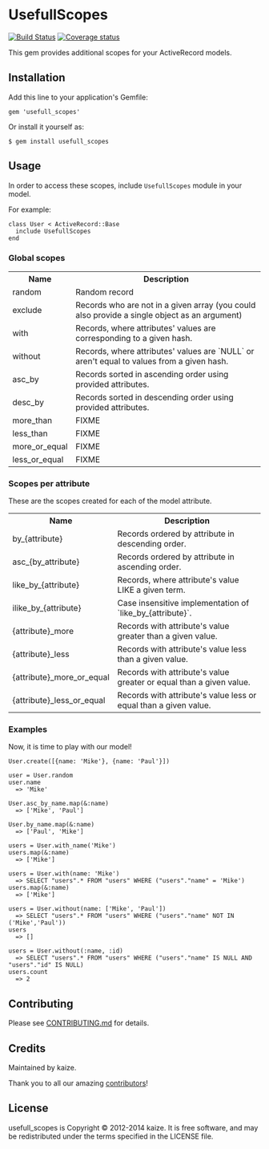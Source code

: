 # UsefullScopes
[![Build Status](https://travis-ci.org/kaize/usefull_scopes.png?branch=master)](https://travis-ci.org/kaize/usefull_scopes)
[![Coverage
status](https://coveralls.io/repos/kaize/usefull_scopes/badge.png?branch=master)](https://coveralls.io/r/kaize/usefull_scopes)

This gem provides additional scopes for your ActiveRecord models.

## Installation

Add this line to your application's Gemfile:

    gem 'usefull_scopes'

Or install it yourself as:

    $ gem install usefull_scopes

## Usage

In order to access these scopes, include `UsefullScopes` module in your model.

For example:

    class User < ActiveRecord::Base
      include UsefullScopes
    end


### Global scopes

<table>
  <tr>
    <th>Name</th>
    <th>Description</th>
  </tr>
  <tr>
    <td>random</td>
    <td>Random record</td>
  </tr>
  <tr>
    <td>exclude</td>
    <td>Records who are not in a given array (you could also provide a single object as an argument)</td>
  </tr>
  <tr>
    <td>with</td>
    <td>Records, where attributes' values are corresponding to a given hash.</td>
  </tr>
  <tr>
    <td>without</td>
    <td>Records, where attributes' values are `NULL` or aren't equal to values from a given hash.</td>
  </tr>
  <tr>
    <td>asc_by</td>
    <td>Records sorted in ascending order using provided attributes.</td>
  </tr>
  <tr>
    <td>desc_by</td>
    <td>Records sorted in descending order using provided attributes.</td>
  </tr>
  <tr>
    <td>more_than</td>
    <td>FIXME</td>
  </tr>
  <tr>
    <td>less_than</td>
    <td>FIXME</td>
  </tr>
  <tr>
    <td>more_or_equal</td>
    <td>FIXME</td>
  </tr>
  <tr>
    <td>less_or_equal</td>
    <td>FIXME</td>
  </tr>
</table>

### Scopes per attribute

These are the scopes created for each of the model attribute.

<table>
  <tr>
    <th>Name</th>
    <th>Description</th>
  </tr>
  <tr>
    <td>by_{attribute}</td>
    <td>Records ordered by attribute in descending order.</td>
  </tr>
  <tr>
    <td>asc_{by_attribute}</td>
    <td>Records ordered by attribute in ascending order.</td>
  </tr>
  <tr>
    <td>like_by_{attribute}</td>
    <td>Records, where attribute's value LIKE a given term.</td>
  </tr>
  <tr>
    <td>ilike_by_{attribute}</td>
    <td>Сase insensitive implementation of `like_by_{attribute}`.</td>
  </tr>
  <tr>
    <td>{attribute}_more</td>
    <td>Records with attribute's value greater than a given value.</td>
  </tr>
  <tr>
    <td>{attribute}_less</td>
    <td>Records with attribute's value less than a given value.</td>
  </tr>
  <tr>
    <td>{attribute}_more_or_equal</td>
    <td>Records with attribute's value greater or equal than a given value.</td>
  </tr>
  <tr>
    <td>{attribute}_less_or_equal</td>
    <td>Records with attribute's value less or equal than a given value.</td>
  </tr>
</table>

### Examples

Now, it is time to play with our model!

    User.create([{name: 'Mike'}, {name: 'Paul'}])

    user = User.random
    user.name
      => 'Mike'

    User.asc_by_name.map(&:name)
      => ['Mike', 'Paul']

    User.by_name.map(&:name)
      => ['Paul', 'Mike']

    users = User.with_name('Mike')
    users.map(&:name)
      => ['Mike']

    users = User.with(name: 'Mike')
      => SELECT "users".* FROM "users" WHERE ("users"."name" = 'Mike')
    users.map(&:name)
      => ['Mike']

    users = User.without(name: ['Mike', 'Paul'])
      => SELECT "users".* FROM "users" WHERE ("users"."name" NOT IN ('Mike','Paul'))
    users
      => []

    users = User.without(:name, :id)
      => SELECT "users".* FROM "users" WHERE ("users"."name" IS NULL AND "users"."id" IS NULL)
    users.count
      => 2

## Contributing

Please see [CONTRIBUTING.md](CONTRIBUTING.md) for details.

## Credits

Maintained by kaize.

Thank you to all our amazing [contributors](http://github.com/kaize/usefull_scopes/contributors)!

## License

usefull_scopes is Copyright © 2012-2014 kaize. It is free
software, and may be redistributed under the terms specified in the LICENSE
file.
